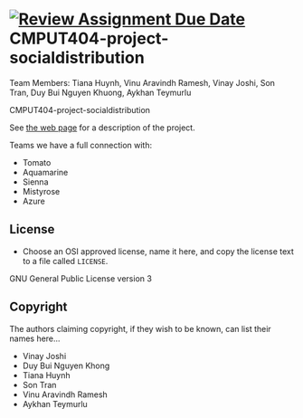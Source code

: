 [![Review Assignment Due Date](https://classroom.github.com/assets/deadline-readme-button-22041afd0340ce965d47ae6ef1cefeee28c7c493a6346c4f15d667ab976d596c.svg)](https://classroom.github.com/a/zUKWOP3z)
CMPUT404-project-socialdistribution
===================================
Team Members:
Tiana Huynh,
Vinu Aravindh Ramesh,
Vinay Joshi,
Son Tran,
Duy Bui Nguyen Khuong,
Aykhan Teymurlu

CMPUT404-project-socialdistribution

See [the web page](https://uofa-cmput404.github.io/general/project.html) for a description of the project.

Teams we have a full connection with:
* Tomato
* Aquamarine
* Sienna
* Mistyrose
* Azure

## License

* Choose an OSI approved license, name it here, and copy the license text to a file called `LICENSE`.

GNU General Public License version 3

## Copyright

The authors claiming copyright, if they wish to be known, can list their names here...

* Vinay Joshi
* Duy Bui Nguyen Khong
* Tiana Huynh
* Son Tran
* Vinu Aravindh Ramesh
* Aykhan Teymurlu
